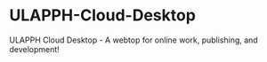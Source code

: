 # ULAPPH-Cloud-Desktop
ULAPPH Cloud Desktop - A webtop for online work, publishing, and development!
